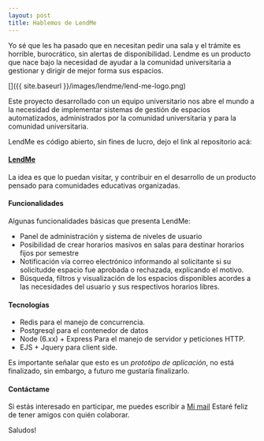 ```yaml
---
layout: post
title: Hablemos de LendMe
---
```


Yo sé que les ha pasado que en necesitan pedir una sala y el trámite es horrible, burocrático, sin alertas de disponibilidad.
Lendme es un producto que nace bajo la necesidad de ayudar a la comunidad universitaria a gestionar y dirigir de mejor forma sus espacios.

[]({{ site.baseurl }}/images/lendme/lend-me-logo.png)

Este proyecto desarrollado con un equipo universitario nos abre el mundo a la necesidad de implementar sistemas de gestión de espacios automatizados, administrados por la comunidad universitaria y para la comunidad universitaria.

LendMe es código abierto, sin fines de lucro, dejo el link al repositorio acá: 

####  [LendMe](https://github.com/mauriciodelrio/lendme)

La idea es que lo puedan visitar, y contribuir en el desarrollo de un producto pensado para comunidades educativas organizadas.


####  Funcionalidades

Algunas funcionalidades básicas que presenta LendMe:

* Panel de administración y sistema de niveles de usuario
* Posibilidad de crear horarios masivos en salas para destinar horarios fijos por semestre
* Notificación vía correo electrónico informando al solicitante si su solicitudde espacio fue aprobada o rechazada, explicando el motivo.
* Búsqueda, filtros y visualización de los espacios disponibles acordes a las necesidades del usuario y sus respectivos horarios libres.

####  Tecnologías

* Redis para el manejo de concurrencia.
* Postgresql para el contenedor de datos
* Node (6.xx) + Express Para el manejo de servidor y peticiones HTTP.
* EJS + Jquery para client side.

Es importante señalar que esto es un *prototipo de aplicación*, no está finalizado, sin embargo, a futuro me gustaría finalizarlo.

#### Contáctame

Si estás interesado en participar, me puedes escribir a [Mi mail](mailto:mauricio.delr@gmail.com)
Estaré feliz de tener amigos con quién colaborar.

Saludos! 
